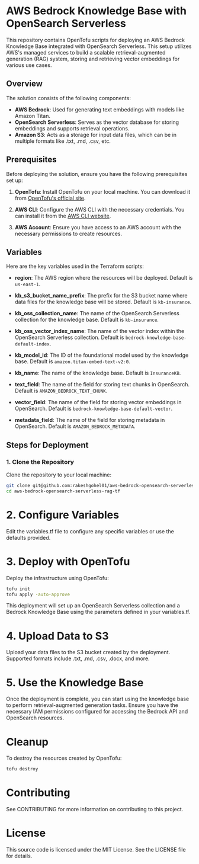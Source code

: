 # AWS Bedrock Knowledge Base with OpenSearch Serverless

This repository contains OpenTofu scripts for deploying an AWS Bedrock Knowledge Base integrated with OpenSearch Serverless. This setup utilizes AWS's managed services to build a scalable retrieval-augmented generation (RAG) system, storing and retrieving vector embeddings for various use cases.

## Overview

The solution consists of the following components:

- **AWS Bedrock**: Used for generating text embeddings with models like Amazon Titan.
- **OpenSearch Serverless**: Serves as the vector database for storing embeddings and supports retrieval operations.
- **Amazon S3**: Acts as a storage for input data files, which can be in multiple formats like .txt, .md, .csv, etc.

## Prerequisites

Before deploying the solution, ensure you have the following prerequisites set up:

1. **OpenTofu**: Install OpenTofu on your local machine. You can download it from [OpenTofu's official site](https://opentofu.org/docs/intro/install/).

2. **AWS CLI**: Configure the AWS CLI with the necessary credentials. You can install it from the [AWS CLI website](https://aws.amazon.com/cli/).

3. **AWS Account**: Ensure you have access to an AWS account with the necessary permissions to create resources.

## Variables

Here are the key variables used in the Terraform scripts:

- **region**: The AWS region where the resources will be deployed. Default is `us-east-1`.

- **kb_s3_bucket_name_prefix**: The prefix for the S3 bucket name where data files for the knowledge base will be stored. Default is `kb-insurance`.

- **kb_oss_collection_name**: The name of the OpenSearch Serverless collection for the knowledge base. Default is `kb-insurance`.

- **kb_oss_vector_index_name**: The name of the vector index within the OpenSearch Serverless collection. Default is `bedrock-knowledge-base-default-index`.

- **kb_model_id**: The ID of the foundational model used by the knowledge base. Default is `amazon.titan-embed-text-v2:0`.

- **kb_name**: The name of the knowledge base. Default is `InsuranceKB`.

- **text_field**: The name of the field for storing text chunks in OpenSearch. Default is `AMAZON_BEDROCK_TEXT_CHUNK`.

- **vector_field**: The name of the field for storing vector embeddings in OpenSearch. Default is `bedrock-knowledge-base-default-vector`.

- **metadata_field**: The name of the field for storing metadata in OpenSearch. Default is `AMAZON_BEDROCK_METADATA`.

## Steps for Deployment

### 1. Clone the Repository

Clone the repository to your local machine:

```bash
git clone git@github.com:rakeshgohel01/aws-bedrock-opensearch-serverless-rag-tf.git
cd aws-bedrock-opensearch-serverless-rag-tf
```

# 2. Configure Variables

Edit the variables.tf file to configure any specific variables or use the defaults provided.

# 3. Deploy with OpenTofu

Deploy the infrastructure using OpenTofu:
    
```bash
tofu init
tofu apply -auto-approve
```

This deployment will set up an OpenSearch Serverless collection and a Bedrock Knowledge Base using the parameters defined in your variables.tf.

# 4. Upload Data to S3

Upload your data files to the S3 bucket created by the deployment. Supported formats include .txt, .md, .csv, .docx, and more.

# 5. Use the Knowledge Base

Once the deployment is complete, you can start using the knowledge base to perform retrieval-augmented generation tasks. Ensure you have the necessary IAM permissions configured for accessing the Bedrock API and OpenSearch resources.

# Cleanup

To destroy the resources created by OpenTofu:

```bash
tofu destroy
```

# Contributing

See CONTRIBUTING for more information on contributing to this project.

# License

This source code is licensed under the MIT License. See the LICENSE file for details.